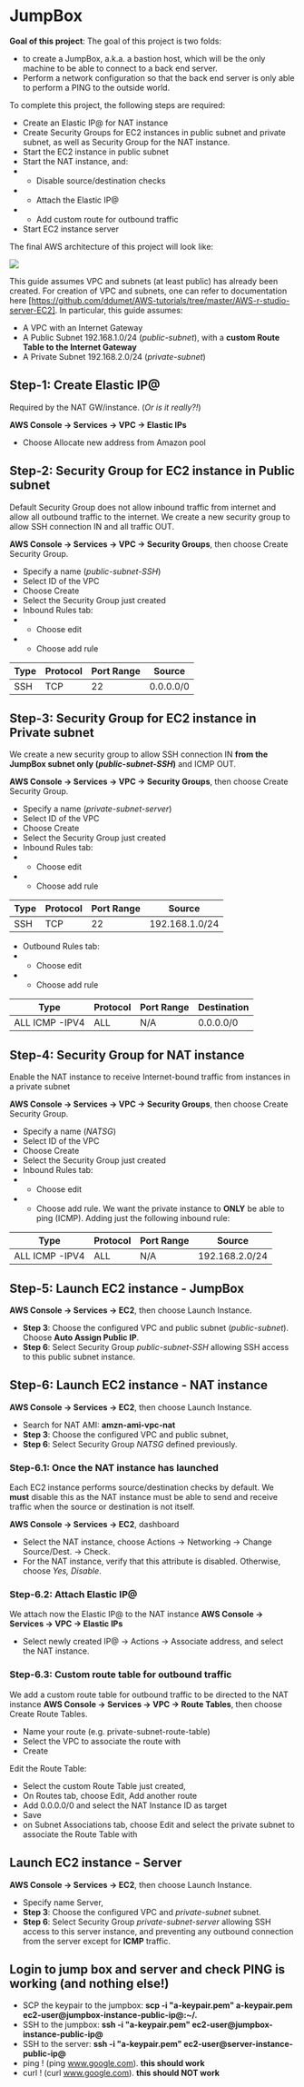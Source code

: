 # JumpBox
**Goal of this project**: The goal of this project is two folds:
* to create a JumpBox, a.k.a. a bastion host, which will be the only machine to be able to connect to a back end server.
* Perform a network configuration so that the back end server is only able to perform a PING to the outside world.

To complete this project, the following steps are required:
* Create an Elastic IP@ for NAT instance
* Create Security Groups for EC2 instances in public subnet and private subnet, as well as Security Group for the NAT instance.
* Start the EC2 instance in public subnet
* Start the NAT instance, and:
* * Disable source/destination checks
* * Attach the Elastic IP@
* * Add custom route for outbound traffic
* Start EC2 instance server

The final AWS architecture of this project will look like:

![](jump-box-architecture-paradigm.vpd.png)

This guide assumes VPC and subnets (at least public) has already been created. For creation of VPC and subnets, one can refer to documentation here [https://github.com/ddumet/AWS-tutorials/tree/master/AWS-r-studio-server-EC2]. In particular, this guide assumes:
* A VPC with an Internet Gateway
* A Public Subnet 192.168.1.0/24 (*public-subnet*), with a **custom Route Table to the Internet Gateway**
* A Private Subnet 192.168.2.0/24 (*private-subnet*)


## Step-1: Create Elastic IP@
Required by the NAT GW/instance. (*Or is it really?!*)

**AWS Console -> Services -> VPC -> Elastic IPs**
* Choose Allocate new address from Amazon pool


## Step-2: Security Group for EC2 instance in Public subnet
Default Security Group does not allow inbound traffic from internet and allow all outbound traffic to the internet.
We create a new security group to allow SSH connection IN and all traffic OUT.

**AWS Console -> Services -> VPC -> Security Groups**, then choose Create Security Group.
* Specify a name (*public-subnet-SSH*)
* Select ID of the VPC
* Choose Create
* Select the Security Group just created
* Inbound Rules tab:
* * Choose edit
* * Choose add rule

|Type  |Protocol  |Port Range|Source|
|------|----------|----------|-------|
|SSH   |TCP     |22|0.0.0.0/0|


## Step-3: Security Group for EC2 instance in Private subnet
We create a new security group to allow SSH connection IN **from the JumpBox subnet only (*public-subnet-SSH*)** and ICMP OUT.

**AWS Console -> Services -> VPC -> Security Groups**, then choose Create Security Group.
* Specify a name (*private-subnet-server*)
* Select ID of the VPC
* Choose Create
* Select the Security Group just created
* Inbound Rules tab:
* * Choose edit
* * Choose add rule

|Type  |Protocol  |Port Range|Source|
|------|----------|----------|-------|
|SSH   |TCP     |22|192.168.1.0/24|

* Outbound Rules tab:
* * Choose edit
* * Choose add rule

|Type  |Protocol  |Port Range|Destination|
|------|----------|----------|-------|
|ALL ICMP -IPV4   |ALL     |N/A|0.0.0.0/0|


## Step-4: Security Group for NAT instance
Enable the NAT instance to receive Internet-bound traffic from instances in a private subnet

**AWS Console -> Services -> VPC -> Security Groups**, then choose Create Security Group.
* Specify a name (*NATSG*)
* Select ID of the VPC
* Choose Create
* Select the Security Group just created
* Inbound Rules tab:
* * Choose edit
* * Choose add rule. We want the private instance to **ONLY** be able to ping (ICMP). Adding just the following inbound rule:

|Type  |Protocol  |Port Range|Source|
|------|----------|----------|-------|
|ALL ICMP -IPV4   |ALL     |N/A|192.168.2.0/24|


## Step-5: Launch EC2 instance - JumpBox
**AWS Console -> Services -> EC2**, then choose Launch Instance.
* **Step 3**: Choose the configured VPC and public subnet (*public-subnet*). Choose **Auto Assign Public IP**.
* **Step 6**: Select Security Group *public-subnet-SSH* allowing SSH access to this public subnet instance.


## Step-6: Launch EC2 instance - NAT instance
**AWS Console -> Services -> EC2**, then choose Launch Instance.
* Search for NAT AMI: **amzn-ami-vpc-nat**
* **Step 3**: Choose the configured VPC and public subnet,
* **Step 6**: Select Security Group *NATSG* defined previously.


### Step-6.1: Once the NAT instance has launched
Each EC2 instance performs source/destination checks by default. We **must** disable this as the NAT instance must be able to send and receive traffic when the source or destination is not itself.

**AWS Console -> Services -> EC2**, dashboard

* Select the NAT instance, choose Actions -> Networking -> Change Source/Dest. -> Check.
* For the NAT instance, verify that this attribute is disabled. Otherwise, choose *Yes, Disable*.

### Step-6.2: Attach Elastic IP@
We attach now the Elastic IP@ to the NAT instance
**AWS Console -> Services -> VPC -> Elastic IPs**
* Select newly created IP@ -> Actions -> Associate address, and select the NAT instance.

### Step-6.3: Custom route table for outbound traffic
We add a custom route table for outbound traffic to be directed to the NAT instance
**AWS Console -> Services -> VPC -> Route Tables**, then choose Create Route Tables.
* Name your route (e.g. private-subnet-route-table)
* Select the VPC to associate the route with
* Create

Edit the Route Table:
* Select the custom Route Table just created,
* On Routes tab, choose Edit, Add another route
* Add 0.0.0.0/0 and select the NAT Instance ID as target
* Save
* on Subnet Associations tab, choose Edit and select the private subnet to associate the Route Table with


## Launch EC2 instance - Server
**AWS Console -> Services -> EC2**, then choose Launch Instance.
* Specify name Server,
* **Step 3**: Choose the configured VPC and *private-subnet* subnet.
* **Step 6**: Select Security Group *private-subnet-server* allowing SSH access to this server instance, and preventing any outbound connection from the server except for **ICMP** traffic.


## Login to jump box and server and check PING is working (and nothing else!)
* SCP the keypair to the jumpbox:  **scp -i "a-keypair.pem" a-keypair.pem ec2-user@jumpbox-instance-public-ip@:~/.**
* SSH to the jumpbox: **ssh -i "a-keypair.pem" ec2-user@jumpbox-instance-public-ip@**
* SSH to the server: **ssh -i "a-keypair.pem" ec2-user@server-instance-public-ip@**
* ping ! (ping www.google.com). **this should work**
* curl ! (curl www.google.com). **this should NOT work**
